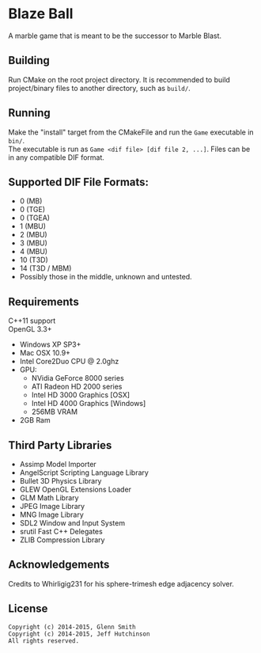 Blaze Ball
=============

A marble game that is meant to be the successor to Marble Blast.

Building
-------------------

Run CMake on the root project directory. It is recommended to build project/binary
files to another directory, such as `build/`.

Running
-------------------

Make the "install" target from the CMakeFile and run the `Game` executable in `bin/`.  
The executable is run as `Game <dif file> [dif file 2, ...]`. Files can be in any compatible DIF format.

Supported DIF File Formats:
-------------------
* 0 (MB)
* 0 (TGE)
* 0 (TGEA)
* 1 (MBU)
* 2 (MBU)
* 3 (MBU)
* 4 (MBU)
* 10 (T3D)
* 14 (T3D / MBM)
* Possibly those in the middle, unknown and untested.

Requirements
-------------------

C++11 support  
OpenGL 3.3+

* Windows XP SP3+
* Mac OSX 10.9+
* Intel Core2Duo CPU @ 2.0ghz
* GPU:
  * NVidia GeForce 8000 series
  * ATI Radeon HD 2000 series
  * Intel HD 3000 Graphics [OSX]
  * Intel HD 4000 Graphics [Windows]
  * 256MB VRAM
* 2GB Ram

Third Party Libraries
-------------------

* Assimp Model Importer
* AngelScript Scripting Language Library
* Bullet 3D Physics Library
* GLEW OpenGL Extensions Loader
* GLM Math Library
* JPEG Image Library
* MNG Image Library
* SDL2 Window and Input System
* srutil Fast C++ Delegates
* ZLIB Compression Library

Acknowledgements
-------------------

Credits to Whirligig231 for his sphere-trimesh edge adjacency solver.

License
-------------------

```
Copyright (c) 2014-2015, Glenn Smith
Copyright (c) 2014-2015, Jeff Hutchinson
All rights reserved.
```
